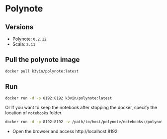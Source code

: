 # Polynote

## Versions
* Polynote: `0.2.12`
* Scala: `2.11`

## Pull the polynote image
  ```bash
  docker pull k3vin/polynote:latest
  ```

## Run
  ```bash
  docker run -d -p 8192:8192 k3vin/polynote:latest
  ```
  Or If you want to keep the notebook after stopping the docker, specify the location of `notebooks` folder.
  ```bash
  docker run -d -p 8192:8192 -v /path/to/host/polynote/notebooks:/polynote/notebooks k3vin/polynote:latest
  ``` 

* Open the browser and access http://localhost:8192
